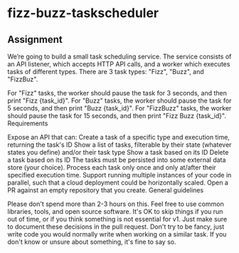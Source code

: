 # fizz-buzz-taskscheduler

## Assignment

We’re going to build a small task scheduling service. The service consists of an API listener, which accepts HTTP API calls, and a worker which executes tasks of different types. There are 3 task types: "Fizz", "Buzz", and "FizzBuz".

For "Fizz" tasks, the worker should pause the task for 3 seconds, and then print "Fizz {task_id}".
For "Buzz" tasks, the worker should pause the task for 5 seconds, and then print "Buzz {task_id}".
For "FizzBuzz" tasks, the worker should pause the task for 15 seconds, and then print "Fizz Buzz {task_id}".
Requirements

Expose an API that can:
Create a task of a specific type and execution time, returning the task's ID
Show a list of tasks, filterable by their state (whatever states you define) and/or their task type
Show a task based on its ID
Delete a task based on its ID
The tasks must be persisted into some external data store (your choice).
Process each task only once and only at/after their specified execution time.
Support running multiple instances of your code in parallel, such that a cloud deployment could be horizontally scaled.
Open a PR against an empty repository that you create.
General guidelines

Please don't spend more than 2-3 hours on this.
Feel free to use common libraries, tools, and open source software.
It's OK to skip things if you run out of time, or if you think something is not essential for v1. Just make sure to document these decisions in the pull request.
Don't try to be fancy, just write code you would normally write when working on a similar task.
If you don't know or unsure about something, it's fine to say so.
